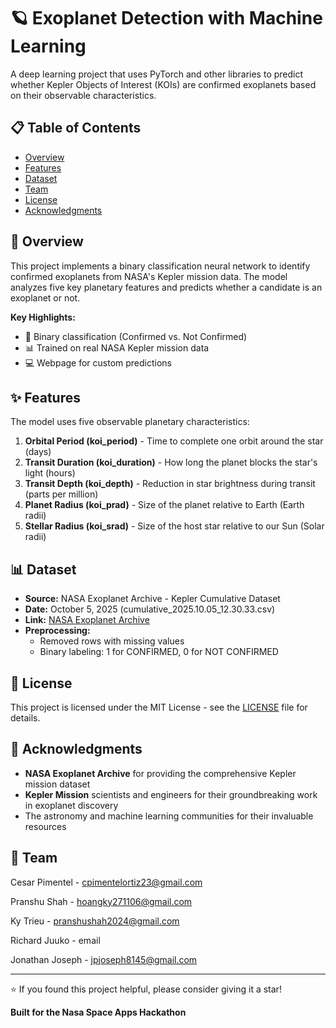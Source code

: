 # 🪐 Exoplanet Detection with Machine Learning

A deep learning project that uses PyTorch and other libraries to predict whether Kepler Objects of Interest (KOIs) are confirmed exoplanets based on their observable characteristics.

## 📋 Table of Contents
- [Overview](#overview)
- [Features](#features)
- [Dataset](#dataset)
- [Team](#team)
- [License](#license)
- [Acknowledgments](#acknowledgments)

## 🌟 Overview

This project implements a binary classification neural network to identify confirmed exoplanets from NASA's Kepler mission data. The model analyzes five key planetary features and predicts whether a candidate is an exoplanet or not.

**Key Highlights:**
- 🎯 Binary classification (Confirmed vs. Not Confirmed)
- 📊 Trained on real NASA Kepler mission data
- 💻 Webpage for custom predictions

## ✨ Features

The model uses five observable planetary characteristics:

1. **Orbital Period (koi_period)** - Time to complete one orbit around the star (days)
2. **Transit Duration (koi_duration)** - How long the planet blocks the star's light (hours)
3. **Transit Depth (koi_depth)** - Reduction in star brightness during transit (parts per million)
4. **Planet Radius (koi_prad)** - Size of the planet relative to Earth (Earth radii)
5. **Stellar Radius (koi_srad)** - Size of the host star relative to our Sun (Solar radii)

## 📊 Dataset

- **Source:** NASA Exoplanet Archive - Kepler Cumulative Dataset
- **Date:** October 5, 2025 (cumulative_2025.10.05_12.30.33.csv)
- **Link:** [NASA Exoplanet Archive](https://exoplanetarchive.ipac.caltech.edu/)
- **Preprocessing:** 
  - Removed rows with missing values
  - Binary labeling: 1 for CONFIRMED, 0 for NOT CONFIRMED

## 📄 License

This project is licensed under the MIT License - see the [LICENSE](LICENSE) file for details.

## 🙏 Acknowledgments

- **NASA Exoplanet Archive** for providing the comprehensive Kepler mission dataset
- **Kepler Mission** scientists and engineers for their groundbreaking work in exoplanet discovery
- The astronomy and machine learning communities for their invaluable resources

## 📧 Team

Cesar Pimentel - cpimentelortiz23@gmail.com

Pranshu Shah - hoangky271106@gmail.com

Ky Trieu - pranshushah2024@gmail.com

Richard Juuko - email

Jonathan Joseph - jpjoseph8145@gmail.com

---

⭐ If you found this project helpful, please consider giving it a star!

**Built for the Nasa Space Apps Hackathon**
